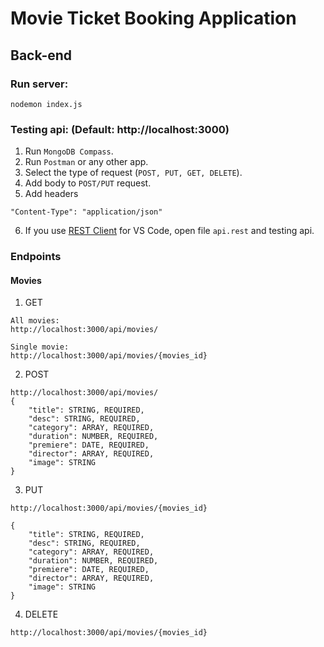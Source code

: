 # Movie Ticket Booking Application

## Back-end

### Run server:

`nodemon index.js`

### Testing api: (Default: http://localhost:3000)

1. Run `MongoDB Compass`.
2. Run `Postman` or any other app.
3. Select the type of request (`POST, PUT, GET, DELETE`).
4. Add body to `POST/PUT` request.
5. Add headers

```
"Content-Type": "application/json"
```

6. If you use [REST Client](https://marketplace.visualstudio.com/items?itemName=humao.rest-client) for VS Code, open file `api.rest` and testing api.

### Endpoints

#### Movies

1. GET

```
All movies:
http://localhost:3000/api/movies/

Single movie:
http://localhost:3000/api/movies/{movies_id}

```

2. POST

```
http://localhost:3000/api/movies/
{
	"title": STRING, REQUIRED,
	"desc": STRING, REQUIRED,
	"category": ARRAY, REQUIRED,
	"duration": NUMBER, REQUIRED,
	"premiere": DATE, REQUIRED,
	"director": ARRAY, REQUIRED,
    "image": STRING
}
```

3. PUT

```
http://localhost:3000/api/movies/{movies_id}

{
	"title": STRING, REQUIRED,
	"desc": STRING, REQUIRED,
	"category": ARRAY, REQUIRED,
	"duration": NUMBER, REQUIRED,
	"premiere": DATE, REQUIRED,
	"director": ARRAY, REQUIRED,
    "image": STRING
}
```

4. DELETE

```
http://localhost:3000/api/movies/{movies_id}
```

